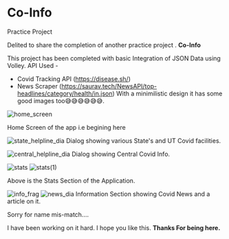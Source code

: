 # Co-Info
Practice Project

Delited to share the completion of another practice project . **Co-Info**

This project has been completed with basic Integration of JSON Data using Volley.
API Used - 
  * Covid Tracking API (https://disease.sh/)
  * News Scraper (https://saurav.tech/NewsAPI/top-headlines/category/health/in.json)
With a minimilistic design it has some good images too😅😅😅😅😅😅.

![home_screen](https://user-images.githubusercontent.com/63508618/134155962-55321339-acdc-4a20-943b-7c5dd31907f8.jpeg)

Home Screen of the app i.e begining here

![state_helpline_dia](https://user-images.githubusercontent.com/63508618/134156087-7865a938-693c-4487-be91-6c5c7a01e81f.jpeg)
Dialog showing various State's and UT Covid facilities.

![central_helpline_dia](https://user-images.githubusercontent.com/63508618/134156210-f5d10dec-42cb-4ab8-8bb0-8281652cf31a.jpeg)
Dialog showing Central Covid Info.



![stats](https://user-images.githubusercontent.com/63508618/134156049-1cdb4e24-0b9c-41da-a7c8-630e18403d2d.jpeg)
![stats(1)](https://user-images.githubusercontent.com/63508618/134156054-163fc796-25ac-4864-930d-e266a894cf85.jpeg)

Above is the Stats Section of the Application.


![info_frag](https://user-images.githubusercontent.com/63508618/134156453-6ab7da88-bf98-4eb4-b783-28a85db08911.jpeg)
![news_dia](https://user-images.githubusercontent.com/63508618/134156459-eda094cc-d905-4643-82e5-48451b1f340a.jpeg)
Information Section showing Covid News and a article on it.


Sorry for name mis-match....

I have been working on it hard.
I hope you like this.
**Thanks For being here.**
